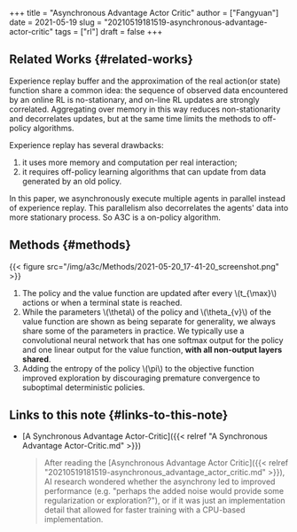 +++
title = "Asynchronous Advantage Actor Critic"
author = ["Fangyuan"]
date = 2021-05-19
slug = "20210519181519-asynchronous-advantage-actor-critic"
tags = ["rl"]
draft = false
+++

## Related Works {#related-works}

Experience replay buffer and the approximation of the real action(or state)
function share a common idea: the sequence of observed data encountered by an
online RL is no-stationary, and on-line RL updates are strongly correlated.
Aggregating over memory in this way reduces non-stationarity and decorrelates
updates, but at the same time limits the methods to off-policy algorithms.

Experience replay has several drawbacks:

1.  it uses more memory and computation per real interaction;
2.  it requires off-policy learning algorithms that can update from data generated
    by an old policy.

In this paper, we asynchronously execute multiple agents in parallel instead of
experience replay. This parallelism also decorrelates the agents' data into more
stationary process. So A3C is a on-policy algorithm.


## Methods {#methods}

{{< figure src="/img/a3c/Methods/2021-05-20_17-41-20_screenshot.png" >}}

1.  The policy and the value function are updated after every \\(t\_{\max}\\) actions or
    when a terminal state is reached.
2.  While the parameters \\(\theta\\) of the policy and \\(\theta\_{v}\\) of the value
    function are shown as being separate for generality, we always share some of
    the parameters in practice. We typically use a convolutional neural network
    that has one softmax output for the policy and one linear output for the
    value function, **with all non-output layers shared**.
3.  Adding the entropy of the policy \\(\pi\\) to the objective function improved
    exploration by discouraging premature convergence to suboptimal deterministic
    policies.


## Links to this note {#links-to-this-note}

-   [A Synchronous Advantage Actor-Critic]({{< relref "A Synchronous Advantage Actor-Critic.md" >}})

    >   After reading the [Asynchronous Advantage Actor Critic]({{< relref "20210519181519-asynchronous_advantage_actor_critic.md" >}}),
    > AI research wondered whether the asynchrony led to improved performance
    > (e.g. "perhaps the added noise would provide some regularization or
    > exploration?"), or if it was just an implementation detail that allowed
    > for faster training with a CPU-based implementation.
